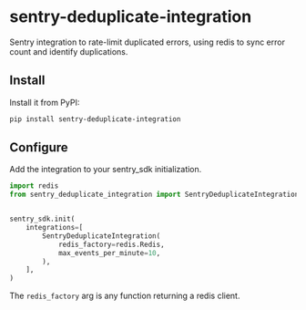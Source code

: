 # sentry-deduplicate-integration

Sentry integration to rate-limit duplicated errors, using redis to sync error
count and identify duplications.

## Install

Install it from PyPI:

```bash
pip install sentry-deduplicate-integration
```

## Configure

Add the integration to your sentry_sdk initialization.

```python
import redis
from sentry_deduplicate_integration import SentryDeduplicateIntegration


sentry_sdk.init(
    integrations=[
        SentryDeduplicateIntegration(
            redis_factory=redis.Redis,
            max_events_per_minute=10,
        ),
    ],
)
```

The `redis_factory` arg is any function returning a redis client.
